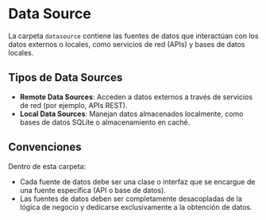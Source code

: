 # Data Source

La carpeta `datasource` contiene las fuentes de datos que interactúan con los datos externos o locales, como servicios de red (APIs) y bases de datos locales.

## Tipos de Data Sources

- **Remote Data Sources**: Acceden a datos externos a través de servicios de red (por ejemplo, APIs REST).
- **Local Data Sources**: Manejan datos almacenados localmente, como bases de datos SQLite o almacenamiento en caché.

## Convenciones

Dentro de esta carpeta:
- Cada fuente de datos debe ser una clase o interfaz que se encargue de una fuente específica (API o base de datos).
- Las fuentes de datos deben ser completamente desacopladas de la lógica de negocio y dedicarse exclusivamente a la obtención de datos.
